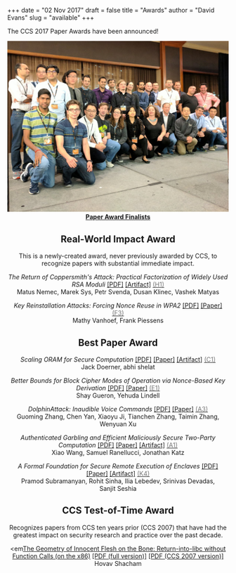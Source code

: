 +++
date = "02 Nov 2017"
draft = false
title = "Awards"
author = "David Evans"
slug = "available"
+++

The CCS 2017 Paper Awards have been announced!

<center><img src="/images/finalists.jpg" width=600><br>
<b><a href="/finalists">Paper Award Finalists</a></b>

## Real-World Impact Award

This is a newly-created award, never previously awarded by CCS, to
recognize papers with substantial immediate impact.

<em>The Return of Coppersmith's Attack: Practical Factorization of Widely Used RSA Moduli</em> <a href="https://acmccs.github.io/papers/p1631-nemecA.pdf">[PDF]</a>
   <a href="https://crocs.fi.muni.cz/papers/rsa_ccs17">[Artifact]</a>
   <a href="/session-H1"><font color="#777">(H1)</font></a><br>
Matus&nbsp;Nemec, Marek&nbsp;Sys, Petr&nbsp;Svenda, Dusan&nbsp;Klinec, Vashek&nbsp;Matyas

<em>Key Reinstallation Attacks: Forcing Nonce Reuse in WPA2</em> <a
   href="https://acmccs.github.io/papers/p1313-vanhoefA.pdf">[PDF]</a>
   <a href="https://papers.mathyvanhoef.com/ccs2017.pdf">[Paper]</a>
   <a href="/session-F3"><font color="#777">(F3)</font></a><br>
Mathy&nbsp;Vanhoef, Frank&nbsp;Piessens

## Best Paper Award

<em>Scaling ORAM for Secure Computation</em> <a
   href="https://acmccs.github.io/papers/p523-doernerA.pdf">[PDF]</a>
   <a href="https://eprint.iacr.org/2017/827">[Paper]</a> <a
   href="https://gitlab.com/neucrypt/floram">[Artifact]</a> <a
   href="/session-C1"><font color="#777">(C1)</font></a><br>
Jack&nbsp;Doerner, abhi&nbsp;shelat

<em>Better Bounds for Block Cipher Modes of Operation via Nonce-Based Key Derivation</em> <a
   href="https://acmccs.github.io/papers/p1019-gueronA.pdf">[PDF]</a>
   <a href="https://eprint.iacr.org/2017/702.pdf">[Paper]</a> <a
   href="/session-E1"><font color="#777">(E1)</font></a><br>
Shay&nbsp;Gueron, Yehuda&nbsp;Lindell

<em>DolphinAttack: Inaudible Voice Commands</em> <a
   href="https://acmccs.github.io/papers/p103-zhangAemb.pdf">[PDF]</a>
   <a href="https://arxiv.org/abs/1708.09537">[Paper]</a> <a
   href="/session-A3"><font color="#777">(A3)</font></a><br>
Guoming&nbsp;Zhang, Chen&nbsp;Yan, Xiaoyu&nbsp;Ji, Tianchen&nbsp;Zhang, Taimin&nbsp;Zhang, Wenyuan&nbsp;Xu

<em>Authenticated Garbling and Efficient Maliciously Secure Two-Party Computation</em> <a
   href="https://acmccs.github.io/papers/p21-wangA.pdf">[PDF]</a> <a
   href="https://eprint.iacr.org/2017/030">[Paper]</a> <a
   href="https://github.com/emp-toolkit/">[Artifact]</a> <a
   href="/session-A1"><font color="#777">(A1)</font></a><br>
Xiao&nbsp;Wang, Samuel&nbsp;Ranellucci, Jonathan&nbsp;Katz

<em>A Formal Foundation for Secure Remote Execution of Enclaves</em> <a
   href="https://acmccs.github.io/papers/p2435-subramanyanA.pdf">[PDF]</a>
   <a href="https://eprint.iacr.org/2017/565">[Paper]</a> <a
   href="https://github.com/0tcb/TAP">[Artifact]</a> <a
   href="/session-K4"><font color="#777">(K4)</font></a><br>
Pramod&nbsp;Subramanyan, Rohit&nbsp;Sinha,
   Ilia&nbsp;Lebedev, Srinivas&nbsp;Devadas,
   Sanjit&nbsp;Seshia

## CCS Test-of-Time Award

Recognizes papers from CCS ten years prior (CCS 2007) that have had
the greatest impact on security research and practice over the past
decade.

<em<A href="http://cseweb.ucsd.edu/~hovav/papers/s07.html">The Geometry of Innocent Flesh on the Bone: Return-into-libc without Function Calls (on the x86)</a></em> <a
   href="/papers/geometry.pdf">[PDF (full version)]</a> <a href="/papers/geometry-ccs07.pdf">[PDF (CCS 2007 version)]</a>
<br>
Hovav Shacham

